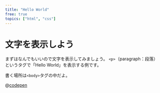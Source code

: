 ```yaml
---
title: "Hello World"
free: true
topics: ["html", "css"]
---
```

# 文字を表示しよう

まずはなんでもいいので文字を表示してみましょう。
`<p>`（paragraph：段落）というタグで「Hello World」を表示する例です。

書く場所は`<body>`タグの中だよ。

@[codepen](https://codepen.io/hidehikokondo/pen/OJQbKrm)
